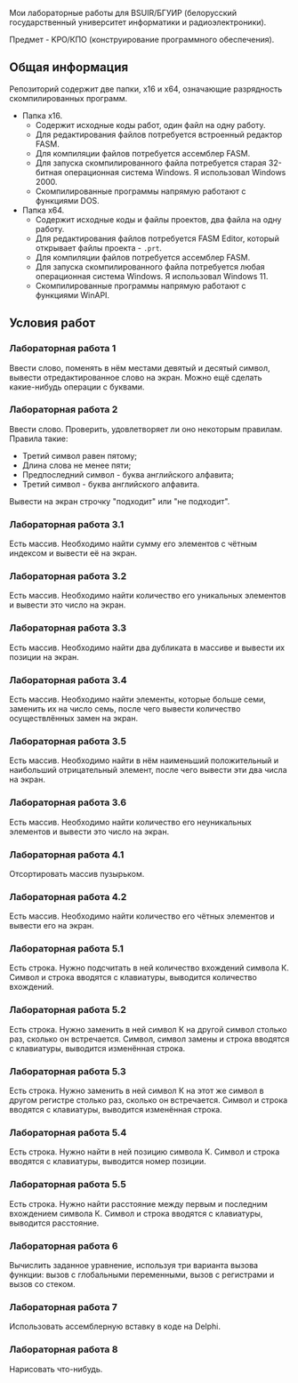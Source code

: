 Мои лабораторные работы для BSUIR/БГУИР (белорусский государственный университет информатики и радиоэлектроники).

Предмет - KPO/КПО (конструирование программного обеспечения).

## Общая информация

Репозиторий содержит две папки, x16 и x64, означающие разрядность скомпилированных программ.

* Папка x16.
    * Содержит исходные коды работ, один файл на одну работу.
    * Для редактирования файлов потребуется встроенный редактор FASM.
    * Для компиляции файлов потребуется ассемблер FASM.
    * Для запуска скомпилированного файла потребуется старая 32-битная операционная система Windows. Я использовал
      Windows 2000.
    * Скомпилированные программы напрямую работают с функциями DOS.
* Папка x64.
    * Содержит исходные коды и файлы проектов, два файла на одну работу.
    * Для редактирования файлов потребуется FASM Editor, который открывает файлы проекта - `.prt`.
    * Для компиляции файлов потребуется ассемблер FASM.
    * Для запуска скомпилированного файла потребуется любая операционная система Windows. Я использовал Windows 11.
    * Скомпилированные программы напрямую работают с функциями WinAPI.

## Условия работ

### Лабораторная работа 1

Ввести слово, поменять в нём местами девятый и десятый символ, вывести отредактированное слово на экран. Можно ещё
сделать какие-нибудь операции с буквами.

### Лабораторная работа 2

Ввести слово. Проверить, удовлетворяет ли оно некоторым правилам. Правила такие:

* Третий символ равен пятому;
* Длина слова не менее пяти;
* Предпоследний символ - буква английского алфавита;
* Третий символ - буква английского алфавита.

Вывести на экран строчку "подходит" или "не подходит".

### Лабораторная работа 3.1

Есть массив. Необходимо найти сумму его элементов с чётным индексом и вывести её на экран.

### Лабораторная работа 3.2

Есть массив. Необходимо найти количество его уникальных элементов и вывести это число на экран.

### Лабораторная работа 3.3

Есть массив. Необходимо найти два дубликата в массиве и вывести их позиции на экран.

### Лабораторная работа 3.4

Есть массив. Необходимо найти элементы, которые больше семи, заменить их на число семь, после чего вывести количество
осуществлённых замен на экран.

### Лабораторная работа 3.5

Есть массив. Необходимо найти в нём наименьший положительный и наибольший отрицательный элемент, после чего вывести эти
два числа на экран.

### Лабораторная работа 3.6

Есть массив. Необходимо найти количество его неуникальных элементов и вывести это число на экран.

### Лабораторная работа 4.1

Отсортировать массив пузырьком.

### Лабораторная работа 4.2

Есть массив. Необходимо найти количество его чётных элементов и вывести его на экран.

### Лабораторная работа 5.1

Есть строка. Нужно подсчитать в ней количество вхождений символа К. Символ и строка вводятся с клавиатуры, выводится
количество вхождений.

### Лабораторная работа 5.2

Есть строка. Нужно заменить в ней символ К на другой символ столько раз, сколько он встречается. Символ, символ замены и
строка вводятся с клавиатуры, выводится изменённая строка.

### Лабораторная работа 5.3

Есть строка. Нужно заменить в ней символ К на этот же символ в другом регистре столько раз, сколько он встречается.
Символ и строка вводятся с клавиатуры, выводится изменённая строка.

### Лабораторная работа 5.4

Есть строка. Нужно найти в ней позицию символа К. Символ и строка вводятся с клавиатуры, выводится номер позиции.

### Лабораторная работа 5.5

Есть строка. Нужно найти расстояние между первым и последним вхождением символа К. Символ и строка вводятся с
клавиатуры, выводится расстояние.

### Лабораторная работа 6

Вычислить заданное уравнение, используя три варианта вызова функции: вызов с глобальными переменными, вызов с регистрами
и вызов со стеком.
<h3> Лабораторная работа 7 </h3>

Использовать ассемблерную вставку в коде на Delphi.

<h3> Лабораторная работа 8 </h3>

Нарисовать что-нибудь. 
